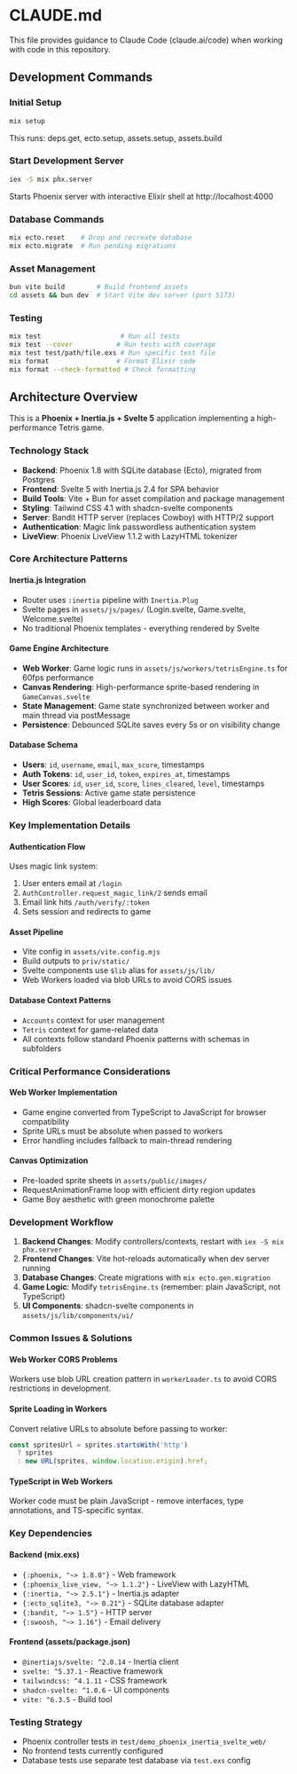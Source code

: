 # CLAUDE.md

This file provides guidance to Claude Code (claude.ai/code) when working with code in this repository.

## Development Commands

### Initial Setup
```bash
mix setup
```
This runs: deps.get, ecto.setup, assets.setup, assets.build

### Start Development Server
```bash
iex -S mix phx.server
```
Starts Phoenix server with interactive Elixir shell at http://localhost:4000

### Database Commands
```bash
mix ecto.reset    # Drop and recreate database
mix ecto.migrate  # Run pending migrations
```

### Asset Management
```bash
bun vite build        # Build frontend assets
cd assets && bun dev  # Start Vite dev server (port 5173)
```

### Testing
```bash
mix test                    # Run all tests
mix test --cover           # Run tests with coverage
mix test test/path/file.exs # Run specific test file
mix format                 # Format Elixir code
mix format --check-formatted # Check formatting
```

## Architecture Overview

This is a **Phoenix + Inertia.js + Svelte 5** application implementing a high-performance Tetris game.

### Technology Stack
- **Backend**: Phoenix 1.8 with SQLite database (Ecto), migrated from Postgres
- **Frontend**: Svelte 5 with Inertia.js 2.4 for SPA behavior
- **Build Tools**: Vite + Bun for asset compilation and package management
- **Styling**: Tailwind CSS 4.1 with shadcn-svelte components
- **Server**: Bandit HTTP server (replaces Cowboy) with HTTP/2 support
- **Authentication**: Magic link passwordless authentication system
- **LiveView**: Phoenix LiveView 1.1.2 with LazyHTML tokenizer

### Core Architecture Patterns

#### Inertia.js Integration
- Router uses `:inertia` pipeline with `Inertia.Plug`
- Svelte pages in `assets/js/pages/` (Login.svelte, Game.svelte, Welcome.svelte)
- No traditional Phoenix templates - everything rendered by Svelte

#### Game Engine Architecture
- **Web Worker**: Game logic runs in `assets/js/workers/tetrisEngine.ts` for 60fps performance
- **Canvas Rendering**: High-performance sprite-based rendering in `GameCanvas.svelte`
- **State Management**: Game state synchronized between worker and main thread via postMessage
- **Persistence**: Debounced SQLite saves every 5s or on visibility change

#### Database Schema
- **Users**: `id`, `username`, `email`, `max_score`, timestamps
- **Auth Tokens**: `id`, `user_id`, `token`, `expires_at`, timestamps  
- **User Scores**: `id`, `user_id`, `score`, `lines_cleared`, `level`, timestamps
- **Tetris Sessions**: Active game state persistence
- **High Scores**: Global leaderboard data

### Key Implementation Details

#### Authentication Flow
Uses magic link system:
1. User enters email at `/login`
2. `AuthController.request_magic_link/2` sends email
3. Email link hits `/auth/verify/:token`
4. Sets session and redirects to game

#### Asset Pipeline
- Vite config in `assets/vite.config.mjs`
- Build outputs to `priv/static/`
- Svelte components use `$lib` alias for `assets/js/lib/`
- Web Workers loaded via blob URLs to avoid CORS issues

#### Database Context Patterns
- `Accounts` context for user management
- `Tetris` context for game-related data
- All contexts follow standard Phoenix patterns with schemas in subfolders

### Critical Performance Considerations

#### Web Worker Implementation
- Game engine converted from TypeScript to JavaScript for browser compatibility
- Sprite URLs must be absolute when passed to workers
- Error handling includes fallback to main-thread rendering

#### Canvas Optimization
- Pre-loaded sprite sheets in `assets/public/images/`
- RequestAnimationFrame loop with efficient dirty region updates
- Game Boy aesthetic with green monochrome palette

### Development Workflow

1. **Backend Changes**: Modify controllers/contexts, restart with `iex -S mix phx.server`
2. **Frontend Changes**: Vite hot-reloads automatically when dev server running
3. **Database Changes**: Create migrations with `mix ecto.gen.migration`
4. **Game Logic**: Modify `tetrisEngine.ts` (remember: plain JavaScript, not TypeScript)
5. **UI Components**: shadcn-svelte components in `assets/js/lib/components/ui/`

### Common Issues & Solutions

#### Web Worker CORS Problems
Workers use blob URL creation pattern in `workerLoader.ts` to avoid CORS restrictions in development.

#### Sprite Loading in Workers
Convert relative URLs to absolute before passing to worker:
```javascript
const spritesUrl = sprites.startsWith('http') 
  ? sprites 
  : new URL(sprites, window.location.origin).href;
```

#### TypeScript in Web Workers
Worker code must be plain JavaScript - remove interfaces, type annotations, and TS-specific syntax.

### Key Dependencies

#### Backend (mix.exs)
- `{:phoenix, "~> 1.8.0"}` - Web framework
- `{:phoenix_live_view, "~> 1.1.2"}` - LiveView with LazyHTML
- `{:inertia, "~> 2.5.1"}` - Inertia.js adapter
- `{:ecto_sqlite3, "~> 0.21"}` - SQLite database adapter
- `{:bandit, "~> 1.5"}` - HTTP server
- `{:swoosh, "~> 1.16"}` - Email delivery

#### Frontend (assets/package.json)
- `@inertiajs/svelte: ^2.0.14` - Inertia client
- `svelte: ^5.37.1` - Reactive framework
- `tailwindcss: ^4.1.11` - CSS framework
- `shadcn-svelte: ^1.0.6` - UI components
- `vite: ^6.3.5` - Build tool

### Testing Strategy
- Phoenix controller tests in `test/demo_phoenix_inertia_svelte_web/`
- No frontend tests currently configured
- Database tests use separate test database via `test.exs` config